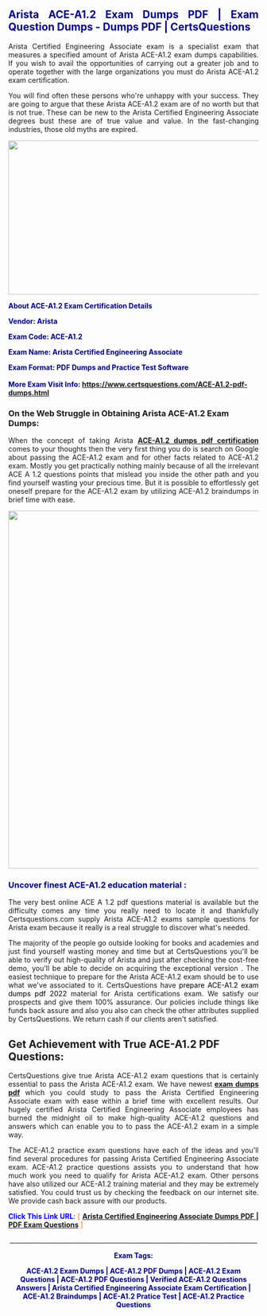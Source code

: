 <h2 style="text-align: justify;"><span style="color: #000080;">Arista ACE-A1.2 Exam Dumps PDF | Exam Question Dumps - Dumps PDF | CertsQuestions</span></h2>
<p style="text-align: justify;">Arista Certified Engineering Associate exam is a specialist exam that measures a specified amount of Arista  ACE-A1.2 exam dumps capabilities. If you wish to avail the opportunities of carrying out a greater job and to operate together with the large organizations you must do Arista ACE-A1.2 exam certification.</p>
<p style="text-align: justify;">You will find often these persons who're unhappy with your success. They are going to argue that these Arista  ACE-A1.2 exam are of no worth but that is not true. These can be new to the Arista Certified Engineering Associate degrees bust these are of true value and value. In the fast-changing industries, those old myths are expired.</p>
<p><img style="display: block; margin-left: auto; margin-right: auto;" src="https://i.imgur.com/eaP4ae9.png" width="840" height="310" /></p>
<p><span style="color: #000080;"><strong>About ACE-A1.2 Exam Certification Details</strong></span></p>
<p><span style="color: #000080;"><strong>Vendor: Arista<br /></strong></span></p>
<p><span style="color: #000080;"><strong>Exam Code: ACE-A1.2</strong></span></p>
<p><span style="color: #000080;"><strong>Exam Name: Arista Certified Engineering Associate</strong></span></p>
<p><span style="color: #000080;"><strong>Exam Format: PDF Dumps and Practice Test Software<br /><br />More Exam Visit Info: <span style="color: #ff6600;"><a href="https://www.certsquestions.com/ACE-A1.2-pdf-dumps.html">https://www.certsquestions.com/ACE-A1.2-pdf-dumps.html</a></span></strong></span></p>
<h3>On the Web Struggle in Obtaining Arista ACE-A1.2 Exam Dumps:</h3>
<p style="text-align: justify;">When the concept of taking Arista <a href="https://www.certsquestions.com/ACE-A1.2-pdf-dumps.html"><strong> ACE-A1.2 dumps pdf certification</strong></a> comes to your thoughts then the very first thing you do is search on Google about passing the ACE-A1.2 exam and for other facts related to ACE-A1.2 exam. Mostly you get practically nothing mainly because of all the irrelevant ACE A 1.2 questions points that mislead you inside the other path and you find yourself wasting your precious time. But it is possible to effortlessly get oneself prepare for the ACE-A1.2 exam by utilizing ACE-A1.2 braindumps in brief time with ease.</p>
<p><a href="https://www.certsquestions.com/ACE-A1.2-pdf-dumps.html"><img style="display: block; margin-left: auto; margin-right: auto;" src="https://i.imgur.com/pxhoKQ2.png" width="720" /></a></p>
<h3><span style="color: #000080;">Uncover finest  ACE-A1.2 education material :</span></h3>
<p style="text-align: justify;">The very best online ACE A 1.2 pdf questions material is available but the difficulty comes any time you really need to locate it and thankfully Certsquestions.com supply Arista ACE-A1.2 exams sample questions for Arista  exam because it really is a real struggle to discover what's needed.</p>
<p style="text-align: justify;">The majority of the people go outside looking for books and academies and just find yourself wasting money and time but at CertsQuestions you'll be able to verify out high-quality of Arista  and just after checking the cost-free demo, you'll be able to decide on acquiring the exceptional version . The easiest technique to prepare for the Arista ACE-A1.2 exam should be to use what we've associated to it. CertsQuestions have <span style="color: #000000;">prepare ACE-A1.2 exam dumps pdf 2022</span> material for Arista certifications exam. We satisfy our prospects and give them 100% assurance. Our policies include things like funds back assure and also you also can check the other attributes supplied by CertsQuestions. We return cash if our clients aren't satisfied.</p>
<h2>Get Achievement with True ACE-A1.2 PDF Questions:</h2>
<p style="text-align: justify;">CertsQuestions give true Arista ACE-A1.2 exam questions that is certainly essential to pass the Arista  ACE-A1.2 exam. We have newest<strong>&nbsp;<a href="https://www.certsquestions.com/">exam dumps pdf</a></strong>&nbsp;which you could study to pass the Arista Certified Engineering Associate exam with ease within a brief time with excellent results. Our hugely certified Arista Certified Engineering Associate employees has burned the midnight oil to make high-quality ACE-A1.2 questions and answers which can enable you to to pass the ACE-A1.2 exam in a simple way.</p>
<p style="text-align: justify;">The ACE-A1.2 practice exam questions have each of the ideas and you'll find several procedures for passing Arista Certified Engineering Associate exam. ACE-A1.2 practice questions assists you to understand that how much work you need to qualify for Arista  ACE-A1.2 exam. Other persons have also utilized our ACE-A1.2 training material and they may be extremely satisfied. You could trust us by checking the feedback on our internet site. We provide cash back assure with our products.</p>
<p style="text-align: justify;"><span style="color: #0000ff;"><strong>Click This Link URL</strong>:</span> <span style="color: #ff6600;">[ <strong><a href="https://www.certsquestions.com/arista-certified-engineering-associate-certification.html">Arista Certified Engineering Associate Dumps PDF | PDF Exam Questions</a></strong> ]</span></p>
<p style="text-align: center;">______________________________________________________________________________</p>
<p style="text-align: center;"><span style="color: #000080;"><strong>Exam Tags:</strong></span></p>
<p style="text-align: center;"><span style="color: #000080;"><strong>ACE-A1.2 Exam Dumps | ACE-A1.2 PDF Dumps | ACE-A1.2 Exam Questions | ACE-A1.2 PDF Questions | Verified ACE-A1.2 Questions Answers | Arista Certified Engineering Associate Exam Certification | ACE-A1.2 Braindumps | ACE-A1.2 Pratice Test | ACE-A1.2 Practice Questions</strong></span></p>
